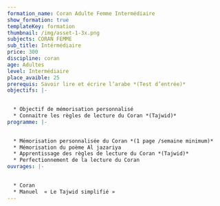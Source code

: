 ```yaml
---
formation_name: Coran Adulte Femme Intermédiaire
show_formation: true
templateKey: formation
thumbnail: /img/asset-1-3x.png
subjects: CORAN FEMME
sub_title: Intérmédiaire
price: 300
discipline: coran
age: Adultes
level: Intermédiaire
place_avaible: 25
prerequis: Savoir lire et écrire l’arabe *(Test d’entrée)*
objectifs: |-
  

  * Objectif de mémorisation personnalisé
  * Connaitre les règles de lecture du Coran *(Tajwid)*
programme: |-
  

  * Mémorisation personnalisée du Coran *(1 page /semaine minimum)*
  * Mémorisation du poème Al jazariya
  * Apprentissage des règles de lecture du Coran *(Tajwid)*
  * Perfectionnement de la lecture du Coran
ouvrages: |-
  

  * Coran
  * Manuel  « Le Tajwid simplifié »
---
```


